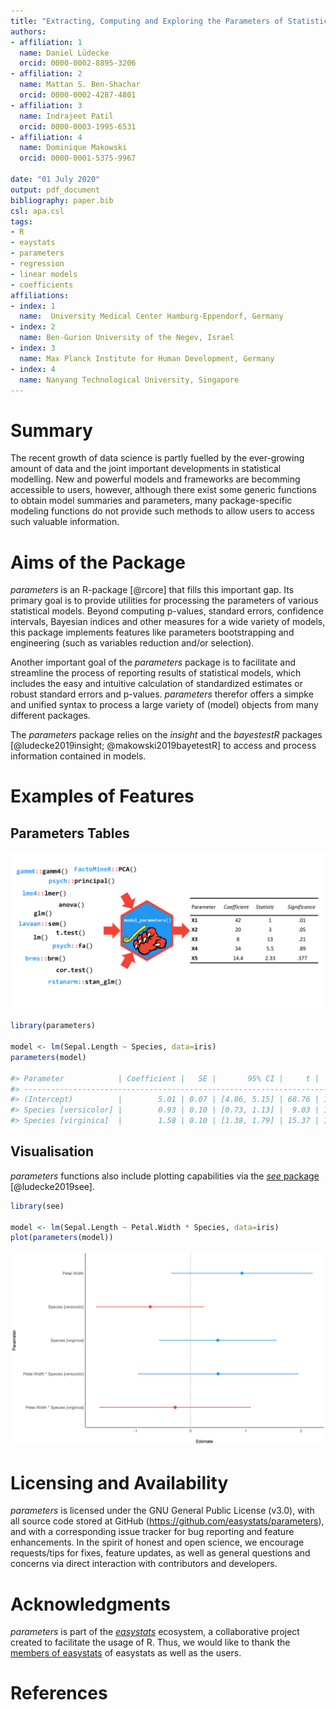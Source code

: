 ```yaml
---
title: "Extracting, Computing and Exploring the Parameters of Statistical Models using R"
authors:
- affiliation: 1
  name: Daniel Lüdecke
  orcid: 0000-0002-8895-3206
- affiliation: 2
  name: Mattan S. Ben-Shachar
  orcid: 0000-0002-4287-4801
- affiliation: 3
  name: Indrajeet Patil
  orcid: 0000-0003-1995-6531
- affiliation: 4
  name: Dominique Makowski
  orcid: 0000-0001-5375-9967

date: "01 July 2020"
output: pdf_document
bibliography: paper.bib
csl: apa.csl
tags:
- R
- eaystats
- parameters
- regression
- linear models
- coefficients
affiliations:
- index: 1
  name:  University Medical Center Hamburg-Eppendorf, Germany
- index: 2
  name: Ben-Gurion University of the Negev, Israel
- index: 3
  name: Max Planck Institute for Human Development, Germany
- index: 4
  name: Nanyang Technological University, Singapore
---
```


# Summary

The recent growth of data science is partly fuelled by the ever-growing amount of data and the joint important developments in statistical modelling. New and powerful models and frameworks are becomming accessible to users, however, although there exist some generic functions to obtain model summaries and parameters, many package-specific modeling functions do not provide such methods to allow users to access such valuable information. 

# Aims of the Package

*parameters* is an R-package [@rcore] that fills this important gap. Its primary goal is to provide utilities for processing the parameters of various statistical models. Beyond computing p-values, standard errors, confidence intervals, Bayesian indices and other measures for a wide variety of models, this package implements features like parameters bootstrapping and engineering (such as variables reduction and/or selection).

Another important goal of the *parameters* package is to facilitate and streamline the process of reporting results of statistical models, which includes the easy and intuitive calculation of standardized estimates or robust standard errors and p-values. *parameters* therefor offers a simpke and unified syntax to process a large variety of (model) objects from many different packages.

The *parameters* package relies on the *insight* and the *bayestestR* packages [@ludecke2019insight; @makowski2019bayetestR] to access and process information contained in models.

# Examples of Features


## Parameters Tables

![](figure1.png)

``` r
library(parameters)

model <- lm(Sepal.Length ~ Species, data=iris)
parameters(model)

#> Parameter            | Coefficient |   SE |       95% CI |     t |  df |      p
#> -------------------------------------------------------------------------------
#> (Intercept)          |        5.01 | 0.07 | [4.86, 5.15] | 68.76 | 147 | < .001
#> Species [versicolor] |        0.93 | 0.10 | [0.73, 1.13] |  9.03 | 147 | < .001
#> Species [virginica]  |        1.58 | 0.10 | [1.38, 1.79] | 15.37 | 147 | < .001
```



## Visualisation


*parameters* functions also include plotting capabilities via the [*see* package](https://easystats.github.io/see/) [@ludecke2019see].

```r
library(see)

model <- lm(Sepal.Length ~ Petal.Width * Species, data=iris)
plot(parameters(model))
```

![](figure3.png)

# Licensing and Availability

*parameters* is licensed under the GNU General Public License (v3.0), with all source code stored at GitHub (https://github.com/easystats/parameters), and with a corresponding issue tracker for bug reporting and feature enhancements. In the spirit of honest and open science, we encourage requests/tips for fixes, feature updates, as well as general questions and concerns via direct interaction with contributors and developers.

# Acknowledgments

*parameters* is part of the [*easystats*](https://github.com/easystats/easystats) ecosystem, a collaborative project created to facilitate the usage of R. Thus, we would like to thank the [members of easystats](https://github.com/orgs/easystats/people) of easystats as well as the users.

# References
